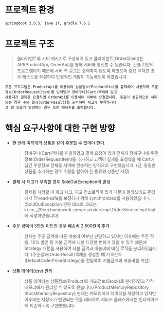 # 프로젝트 환경

	springboot 3.0.5, java 17, gradle 7.6.1


# 프로젝트 구조
  > 클라이언트와 서버 패키지로 구성되어 있고 클라이언트(OrderClient)는 API(ProductApi, OrderApi)를 통해 서버와 통신할 수 있습니다.
      콘솔 기반의 프로그램이기 때문에 서버 측 로그는 출력하지 않도록 하였으며 중요 객체인 경우 테스트를 작성하여 안정적인 개발이 가능하도록 하였습니다.

    주문 프로그램은 ProductApi를 이용하여 상품정보(ProductDto)를 출력하며 사용자의 주문정보(OrderRequestItem)를 입력받아 장바구니(Cart)객체에 담고
    사용자가 결제를 요청하면 OrderApi를 이용하여 서버에 요청합니다. 주문이 성공적으로 처리되는 경우 주문 결과(OrderResult)를 출력하며 재고가 부족하거나
    그 외 오류가 발생하는 경우 오류 메세지를 출력합니다.

# 핵심 요구사항에 대한 구현 방향
- 한 번에 여러개의 상품을 같이 주문할 수 있어야 한다.
  > 장바구니(Cart)객체를 이용하였고 결제 요청이 있기 전까지 장바구니에 주문정보(OrderRequestItem)를 추가하고 
      고객이 결제를 요청했을 때 Cart에 담긴 주문정보 전체를 서버에 전송하는 방식으로 구현했습니다.
    (단, 동일한 상품을 추가하는 경우 수량을 합하여 한 종류의 상품만 저장)
      

- 결제 시 재고가 부족할 경우 SoldOutException이 발생
  > 결제를 처리할 때 재고 체크, 재고 감소로직이 있기 때문에 멀티쓰레드 환경에서 Thread-safe를 보장하기 위해 synchronized를 사용하였습니다.
    (SoldOutException 관련 테스트 코드는 kr.co._29cm.homework.server.service.impl.OrderServiceImplTest에 작성하였습니다)
    


- 주문 금액이 5만원 미만인 경우 배송비 2,500원이 추가
  > 현재는 주문 금액에 따른 배송비 여부만 판단하고 있지만 이후에는 쿠폰 적용, 10% 할인 등 지불 금액에 대한 다양한 변화가 있을 수 있기 떄문에
      Strategy 패턴을 사용하여 지불 금액과 배송비에 대한 로직을 분리하였습니다.
    (주문결과(OrderResult)객체를 생성할 때 가격전략(DefaultOrderPriceStrategy)을 전달하여 지불금액과 배송비를 계산)
    


- 상품 데이터(csv) 관리
   > 상품 데이터는 상품정보(Product)와 재고정보(Stock)로 분리하였고 각각 메모리에서 관리할 수 있도록 했습니다.(ProductMemoryRepository, StockMemoryRepository)
    현재는 메모리에서 데이터를 저장하고 있지만 이후에는 저장소가 변경되는 것을 대비하여 서비스 클래스에서는 인터페이스에 의존하도록 구현했습니다.


